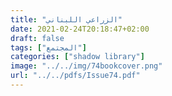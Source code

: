 ```yaml
---
title: "الزراعي اللبناني"
date: 2021-02-24T20:18:47+02:00
draft: false
tags: ["المجتمع"]
categories: ["shadow library"]
image: "../../img/74bookcover.png"
url: "../../pdfs/Issue74.pdf"
---
```


